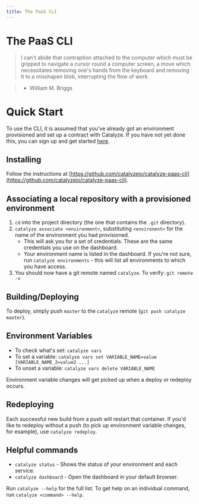 ```yaml
---
title: The PaaS CLI
---
```

# The PaaS CLI

> I can't abide that contraption attached to the computer which must be gripped to navigate a cursor round a computer screen, a move which necessitates removing one's hands from the keyboard and removing it to a misshapen blob, interrupting the flow of work.

> - William M. Briggs

# Quick Start
To use the CLI, it is assumed that you've already got an environment provisioned and set up a contract with Catalyze. If you have not yet done this, you can sign up and get started [here](https://catalyze.io/signup/paas).

## Installing
Follow the instructions at [https://github.com/catalyzeio/catalyze-paas-cli](https://github.com/catalyzeio/catalyze-paas-cli).

## Associating a local repository with a provisioned environment

1. `cd` into the project directory (the one that contains the `.git` directory).
2. `catalyze associate <environment>`, substituting `<environent>` for the name of the environment you had provisioned.
    * This will ask you for a set of credentials. These are the same credentials you use on the dashboard.
    * Your environment name is listed in the dashboard. If you're not sure, run `catalyze environments` - this will list all environments to which you have access.
3. You should now have a git remote named `catalyze`. To verify: `git remote -v`

## Building/Deploying
To deploy, simply push `master` to the `catalyze` remote (`git push catalyze master`).

## Environment Variables
* To check what's set: `catalyze vars`
* To set a variable: `catalyze vars set VARIABLE_NAME=value [VARIABLE_NAME_2=value2 ...]`
* To unset a variable: `catalyze vars delete VARIABLE_NAME`

Environment variable changes will get picked up when a deploy or redeploy occurs.

## Redeploying
Each successful new build from a push will restart that container. If you'd like to redeploy without a push (to pick up environment variable changes, for example), use `catalyze redeploy`.

## Helpful commands
* `catalyze status` - Shows the status of your environment and each service.
* `catalyze dashboard` - Open the dashboard in your default browser.

Run `catalyze --help` for the full list. To get help on an individual command, run `catalyze <command> --help`.
